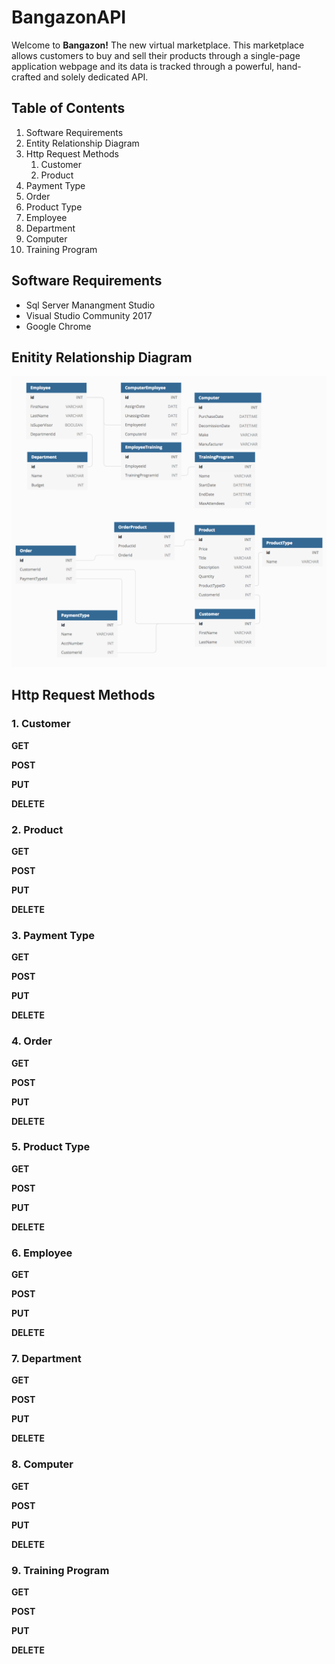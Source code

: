 # BangazonAPI
Welcome to **Bangazon!** The new virtual marketplace. This marketplace allows customers to buy and sell their products through 
a single-page application webpage and its data is tracked through a powerful, hand-crafted and solely dedicated API. 

## Table of Contents
1. Software Requirements
1. Entity Relationship Diagram
1. Http Request Methods
   1. Customer
   1. Product
1. Payment Type
1. Order
1. Product Type
1. Employee
1. Department
1. Computer
1. Training Program


## Software Requirements
- Sql Server Manangment Studio
- Visual Studio Community 2017
- Google Chrome

## Enitity Relationship Diagram
<img src="erd.png" width="900" />

## Http Request Methods

### 1. Customer

**GET**

**POST**

**PUT**

**DELETE**

### 2. Product

**GET**

**POST**

**PUT**

**DELETE**

### 3. Payment Type

**GET**

**POST**

**PUT**

**DELETE**

### 4. Order

**GET**

**POST**

**PUT**

**DELETE**

### 5. Product Type

**GET**

**POST**

**PUT**

**DELETE**

### 6. Employee

**GET**

**POST**

**PUT**

**DELETE**

### 7. Department

**GET**

**POST**

**PUT**

**DELETE**

### 8. Computer

**GET**

**POST**

**PUT**

**DELETE**

### 9. Training Program

**GET**

**POST**

**PUT**

**DELETE**
